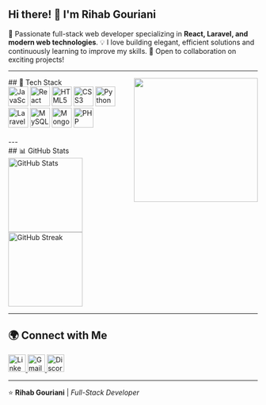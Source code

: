 <h2 align="left">Hi there! 👋 I'm Rihab Gouriani</h2>

<p align="left">
  🚀 Passionate full-stack web developer specializing in <strong>React, Laravel, and modern web technologies</strong>.  
  💡 I love building elegant, efficient solutions and continuously learning to improve my skills.  
  🤝 Open to collaboration on exciting projects!
</p>

---
 <img align="right" height="250" src="https://media3.giphy.com/media/v1.Y2lkPTc5MGI3NjExMnRkZWhzanJmcmp2c3JxdW50ZDMzdHF0MmRyajdqc3M4NG42Z3FtciZlcD12MV9pbnRlcm5hbF9naWZfYnlfaWQmY3Q9Zw/6OrCT1jVbonHG/giphy.gif"  />
## 🔧 Tech Stack
<div align="left">
  <img src="https://cdn.jsdelivr.net/gh/devicons/devicon/icons/javascript/javascript-original.svg" height="40" alt="JavaScript" />
  <img src="https://cdn.jsdelivr.net/gh/devicons/devicon/icons/react/react-original.svg" height="40" alt="React" />
  <img src="https://cdn.jsdelivr.net/gh/devicons/devicon/icons/html5/html5-original.svg" height="40" alt="HTML5" />
  <img src="https://cdn.jsdelivr.net/gh/devicons/devicon/icons/css3/css3-original.svg" height="40" alt="CSS3" />
  <img src="https://cdn.jsdelivr.net/gh/devicons/devicon/icons/python/python-original.svg" height="40" alt="Python" />
  <img src="https://cdn.jsdelivr.net/gh/devicons/devicon/icons/laravel/laravel-original.svg" height="40" alt="Laravel" />
  <img src="https://cdn.jsdelivr.net/gh/devicons/devicon/icons/mysql/mysql-original.svg" height="40" alt="MySQL" />
  <img src="https://cdn.jsdelivr.net/gh/devicons/devicon/icons/mongodb/mongodb-original.svg" height="40" alt="MongoDB" />
  <img src="https://cdn.jsdelivr.net/gh/devicons/devicon/icons/php/php-original.svg" height="40" alt="PHP" />
</div>
<br>
---
<br>
## 📊 GitHub Stats
<div align="left">
  <img src="https://github-readme-stats.vercel.app/api?username=rihaaaaaaab&show_icons=true&theme=radical" height="150" alt="GitHub Stats" />
  <img src="https://github-readme-streak-stats.herokuapp.com/?user=rihaaaaaaab&theme=radical" height="150" alt="GitHub Streak" />
</div>

---

## 🌍 Connect with Me

<div align="left">
  <a href="https://www.linkedin.com/in/rihab-gouriani-250082309/" target="_blank">
    <img src="https://img.shields.io/badge/LinkedIn-blue?style=for-the-badge&logo=linkedin&logoColor=white" height="35" alt="LinkedIn" />
  </a>
  <a href="mailto:rihabgouriani11@gmail.com" target="_blank">
    <img src="https://img.shields.io/badge/Gmail-red?style=for-the-badge&logo=gmail&logoColor=white" height="35" alt="Gmail" />
  </a>
  <a href="https://discord.com/users/your-discord-id" target="_blank">
    <img src="https://img.shields.io/badge/Discord-7289DA?style=for-the-badge&logo=discord&logoColor=white" height="35" alt="Discord" />
  </a>
</div>


---

⭐️ **Rihab Gouriani** | *Full-Stack Developer*
